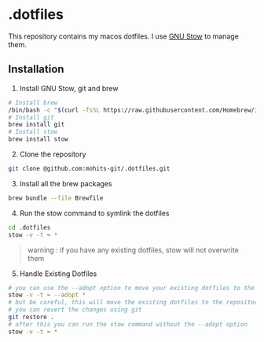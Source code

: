 # .dotfiles
This repository contains my macos dotfiles. I use [GNU Stow](https://www.gnu.org/software/stow/) to manage them.

## Installation
1. Install GNU Stow, git and brew
```bash
# Install brew
/bin/bash -c "$(curl -fsSL https://raw.githubusercontent.com/Homebrew/install/HEAD/install.sh)"
# Install git
brew install git
# Install stow
brew install stow
```
2. Clone the repository
```bash
git clone @github.com:mohits-git/.dotfiles.git
```
3. Install all the brew packages
```bash
brew bundle --file Brewfile
```
4. Run the stow command to symlink the dotfiles
```bash
cd .dotfiles
stow -v -t ~ *
```
> warning : if you have any existing dotfiles, stow will not overwrite them
5. Handle Existing Dotfiles
```bash
# you can use the --adopt option to move your existing dotfiles to the repository
stow -v -t ~ --adopt *
# but be careful, this will move the existing dotfiles to the repository
# you can revert the changes using git
git restore .
# after this you can run the stow command without the --adopt option
stow -v -t ~ *
```
